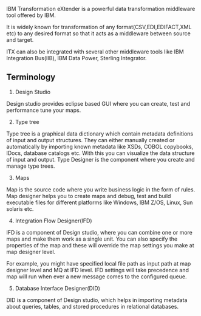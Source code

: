  
IBM Transformation eXtender is a powerful data transformation middleware tool offered by IBM.

It is widely known for transformation of any format(CSV,EDI,EDIFACT,XML etc) to any desired format so that it acts as a middleware between source and target.

ITX can also be integrated with several other middleware tools like IBM Integration Bus(IIB), IBM Data Power, Sterling Integrator.

## Terminology

1. Design Studio

Design studio provides eclipse based GUI where you can create, test and performance tune your maps.

2. Type tree

Type tree is a graphical data dictionary which contain metadata definitions of input and output structures. They can either manually created or automatically by importing known metadata like XSDs, COBOL copybooks, IDocs, database catalogs etc. With this you can visualize the data structure of input and output. Type Designer is the component where you create and manage type trees.

3. Maps

Map is the source code where you write business logic in the form of rules. Map designer helps you to create maps and debug, test and build executable files for different platforms like Windows, IBM Z/OS, Linux, Sun solaris etc.

4. Integration Flow Designer(IFD)

IFD is a component of Design studio, where you can combine one or more maps and make them work as a single unit. You can also specify the properties of the map and these will override the map settings you make at map designer level. 

For example, you might have specified local file path as input path at map designer level and MQ at IFD level. IFD settings will take precedence and map will run when ever a new message comes to the configured queue.

5. Database Interface Designer(DID)

DID is a component of Design studio, which helps in importing metadata about queries, tables, and stored procedures in relational databases.

